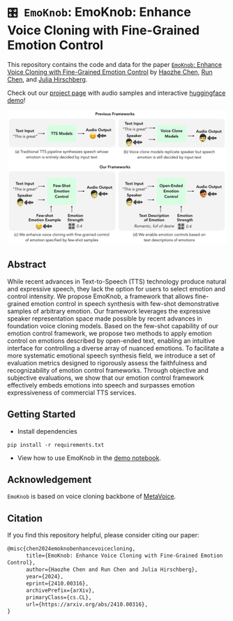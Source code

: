 # `🎛️ EmoKnob`: EmoKnob: Enhance Voice Cloning with Fine-Grained Emotion Control

This repository contains the code and data for the paper [`EmoKnob`: Enhance Voice Cloning with Fine-Grained Emotion Control](https://arxiv.org/abs/2410.00316) by [Haozhe Chen](https://tonychen.xyz/), [Run Chen](https://www.cs.columbia.edu/speech/people.cgi?p=run), and [Julia Hirschberg](https://www.cs.columbia.edu/~julia/).

Check out our [project page](https://emoknob.cs.columbia.edu/) with audio samples and interactive [huggingface demo](https://huggingface.co/spaces/tonychenxyz/emo-knob)!

![EmoKnob Teaser](./assets/emo-knob-teaser-1.svg)


## Abstract

While recent advances in Text-to-Speech (TTS) technology produce natural and expressive speech, they lack the option for users to select emotion and control intensity. We propose EmoKnob, a framework that allows fine-grained emotion control in speech synthesis with few-shot demonstrative samples of arbitrary emotion. Our framework leverages the expressive speaker representation space made possible by recent advances in foundation voice cloning models. Based on the few-shot capability of our emotion control framework, we propose two methods to apply emotion control on emotions described by open-ended text, enabling an intuitive interface for controlling a diverse array of nuanced emotions. To facilitate a more systematic emotional speech synthesis field, we introduce a set of evaluation metrics designed to rigorously assess the faithfulness and recognizability of emotion control frameworks. Through objective and subjective evaluations, we show that our emotion control framework effectively embeds emotions into speech and surpasses emotion expressiveness of commercial TTS services.

## Getting Started

- Install dependencies
```
pip install -r requirements.txt
```

- View how to use EmoKnob in the [demo notebook](./demo.ipynb).

## Acknowledgement

`EmoKnob` is based on voice cloning backbone of [MetaVoice](https://github.com/metavoiceio/metavoice-src).

## Citation
If you find this repository helpful, please consider citing our paper:

```
@misc{chen2024emoknobenhancevoicecloning,
      title={EmoKnob: Enhance Voice Cloning with Fine-Grained Emotion Control}, 
      author={Haozhe Chen and Run Chen and Julia Hirschberg},
      year={2024},
      eprint={2410.00316},
      archivePrefix={arXiv},
      primaryClass={cs.CL},
      url={https://arxiv.org/abs/2410.00316}, 
}
```